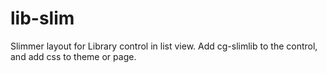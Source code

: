 # lib-slim
Slimmer layout for Library control in list view. Add cg-slimlib to the control, and add css to theme or page.
